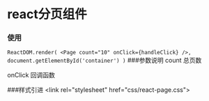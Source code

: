 # react分页组件
### 使用
`
ReactDOM.render(
  <Page count="10" onClick={handleClick} />,
  document.getElementById('container')
)
`
###参数说明
count 总页数

onClick 回调函数

###样式引进
\<link rel="stylesheet" href="css/react-page.css">
